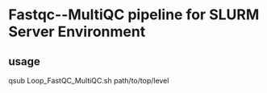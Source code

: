# Fastqc--MultiQC pipeline for SLURM Server Environment

## usage
qsub Loop_FastQC_MultiQC.sh path/to/top/level




